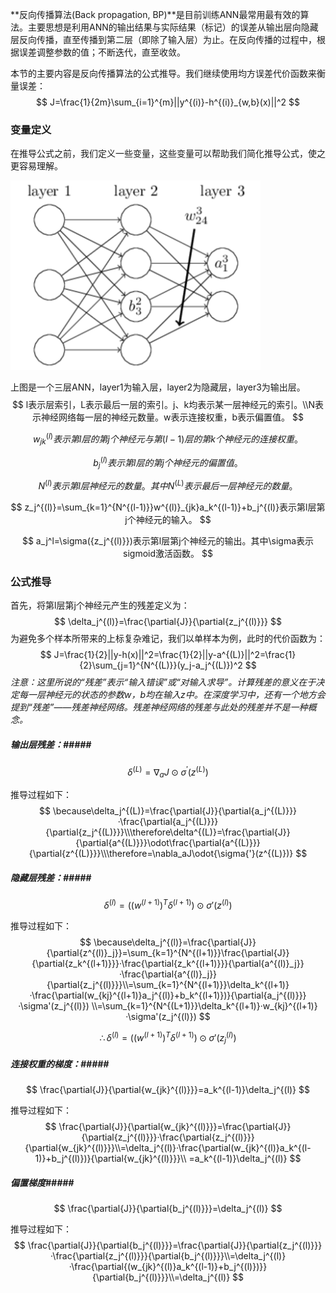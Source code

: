 **反向传播算法(Back propagation, BP)**是目前训练ANN最常用最有效的算法。主要思想是利用ANN的输出结果与实际结果（标记）的误差从输出层向隐藏层反向传播，直至传播到第二层（即除了输入层）为止。在反向传播的过程中，根据误差调整参数的值；不断迭代，直至收敛。

本节的主要内容是反向传播算法的公式推导。我们继续使用均方误差代价函数来衡量误差：
$$
J=\frac{1}{2m}\sum_{i=1}^{m}||y^{(i)}-h^{(i)}_{w,b}(x)||^2
$$

### 变量定义

在推导公式之前，我们定义一些变量，这些变量可以帮助我们简化推导公式，使之更容易理解。

<img src="./images/ann.jpg" width="400px">

上图是一个三层ANN，layer1为输入层，layer2为隐藏层，layer3为输出层。
$$
l表示层索引，L表示最后一层的索引。j、k均表示某一层神经元的索引。\\N表示神经网络每一层的神经元数量。w表示连接权重，b表示偏置值。
$$

$$
w_{jk}^{(l)}表示第l层的第j个神经元与第(l-1)层的第k个神经元的连接权重。
$$

$$
b_j^{(l)}表示第l层的第j个神经元的偏置值。
$$

$$
{N^{(l)}}表示第l层神经元的数量。其中N^{(L)}表示最后一层神经元的数量。
$$

$$
z_j^{(l)}=\sum_{k=1}^{N^{(l-1)}}w^{(l)}_{jk}a_k^{(l-1)}+b_j^{(l)}表示第l层第j个神经元的输入。
$$

$$
a_j^l=\sigma({z_j^{(l)}})表示第l层第j个神经元的输出。其中\sigma表示sigmoid激活函数。
$$

### 公式推导

首先，将第l层第j个神经元产生的残差定义为：
$$
\delta_j^{(l)}=\frac{\partial{J}}{\partial{z_j^{(l)}}}
$$
为避免多个样本所带来的上标复杂难记，我们以单样本为例，此时的代价函数为：
$$
J=\frac{1}{2}||y-h(x)||^2=\frac{1}{2}||y-a^{(L)}||^2=\frac{1}{2}\sum_{j=1}^{N^{(L)}}(y_j-a_j^{(L)})^2
$$
*注意：这里所说的“残差”表示“输入错误”或“对输入求导”。计算残差的意义在于决定每一层神经元的状态的参数w，b均在输入z中。在深度学习中，还有一个地方会提到“残差”——残差神经网络。残差神经网络的残差与此处的残差并不是一种概念。*

##### 输出层残差：#####

$$
\delta^{(L)}=\nabla_aJ\odot{\sigma^{'}(z^{(L)})}
$$

推导过程如下：
$$
\because\delta_j^{(L)}=\frac{\partial{J}}{\partial{a_j^{(L)}}}·\frac{\partial{a_j^{(L)}}}{\partial{z_j^{(L)}}}\\\therefore\delta^{(L)}=\frac{\partial{J}}{\partial{a^{(L)}}}\odot\frac{\partial{a^{(L)}}}{\partial{z^{(L)}}}\\\therefore=\nabla_aJ\odot{\sigma{'}(z^{(L)})}
$$

##### 隐藏层残差：#####

$$
\delta^{(l)}=((w^{(l+1)})^T\delta^{(l+1)})\odot\sigma'(z^{(l)})
$$

推导过程如下：
$$
\because\delta_j^{(l)}=\frac{\partial{J}}{\partial{z^{(l)}_j}}=\sum_{k=1}^{N^{(l+1)}}\frac{\partial{J}}{\partial{z_k^{(l+1)}}}·\frac{\partial{z_k^{(l+1)}}}{\partial{a^{(l)}_j}}·\frac{\partial{a^{(l)}_j}}{\partial{z_j^{(l)}}}\\=\sum_{k=1}^{N^{(l+1)}}\delta_k^{(l+1)}·\frac{\partial(w_{kj}^{(l+1)}a_j^{(l)}+b_k^{(l+1)})}{\partial{a_j^{(l)}}}·\sigma'(z_j^{(l)})
\\=\sum_{k=1}^{N^{(L+1)}}\delta_k^{(l+1)}·w_{kj}^{(l+1)}·\sigma'(z_j^{(l)})
$$

$$
\therefore\delta^{(l)}=((w^{(l+1)})^T\delta^{(l+1)})\odot\sigma'(z_j^{(l)})
$$

##### 连接权重的梯度：#####

$$
\frac{\partial{J}}{\partial{w_{jk}^{(l)}}}=a_k^{(l-1)}\delta_j^{(l)}
$$

推导过程如下：
$$
\frac{\partial{J}}{\partial{w_{jk}^{(l)}}}=\frac{\partial{J}}{\partial{z_j^{(l)}}}·\frac{\partial{z_j^{(l)}}}{\partial{w_{jk}^{(l)}}}\\=\delta_j^{(l)}·\frac{\partial(w_{jk}^{(l)}a_k^{(l-1)}+b_j^{(l)})}{\partial{w_{jk}^{(l)}}}\\
=a_k^{(l-1)}\delta_j^{(l)}
$$

##### 偏置梯度#####

$$
\frac{\partial{J}}{\partial{b_j^{(l)}}}=\delta_j^{(l)}
$$

推导过程如下：
$$
\frac{\partial{J}}{\partial{b_j^{(l)}}}=\frac{\partial{J}}{\partial{z_j^{(l)}}}·\frac{\partial{z_j^{(l)}}}{\partial{b_j^{(l)}}}\\=\delta_j^{(l)}·\frac{\partial{(w_{jk}^{(l)}a_k^{(l-1)}+b_j^{(l)})}}{\partial{b_j^{(l)}}}\\=\delta_j^{(l)}
$$
